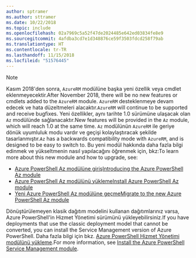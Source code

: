 ```yaml
---
author: sptramer
ms.author: sttramer
ms.date: 10/22/2018
ms.topic: include
ms.openlocfilehash: 02a7969c5a52f47de2024485e642ed03834fe8e9
ms.sourcegitcommit: 4afdba3cd7e1d348876ce59f3503fdcd258f79ab
ms.translationtype: HT
ms.contentlocale: tr-TR
ms.lasthandoff: 11/15/2018
ms.locfileid: "51576445"
---
```

> [!NOTE]
> 
> <span data-ttu-id="19685-101">Kasım 2018'den sonra, `AzureRM` modülüne başka yeni özellik veya cmdlet eklenmeyecektir.</span><span class="sxs-lookup"><span data-stu-id="19685-101">After November 2018, there will be no new features or cmdlets added to the `AzureRM` module.</span></span> <span data-ttu-id="19685-102">`AzureRM` desteklenmeye devam edecek ve hata düzeltmeleri alacaktır.</span><span class="sxs-lookup"><span data-stu-id="19685-102">`AzureRM` will continue to be supported and receive bugfixes.</span></span> <span data-ttu-id="19685-103">Yeni özellikler, aynı tarihte 1.0 sürümüne ulaşacak olan `Az` modülünde sağlanacaktır.</span><span class="sxs-lookup"><span data-stu-id="19685-103">New features will be provided in the `Az` module, which will reach 1.0 at the same time.</span></span> <span data-ttu-id="19685-104">`Az` modülünün `AzureRM` ile geriye dönük uyumluluk modu vardır ve geçişi kolaylaştıracak şekilde tasarlanmıştır.</span><span class="sxs-lookup"><span data-stu-id="19685-104">`Az` has a backwards compatibility mode with `AzureRM`, and is designed to be easy to switch to.</span></span> <span data-ttu-id="19685-105">Bu yeni modül hakkında daha fazla bilgi edinmek ve yükseltmenin nasıl yapılacağını öğrenmek için, bkz:</span><span class="sxs-lookup"><span data-stu-id="19685-105">To learn more about this new module and how to upgrade, see:</span></span>
>
> * [<span data-ttu-id="19685-106">Azure PowerShell Az modülüne giriş</span><span class="sxs-lookup"><span data-stu-id="19685-106">Introducing the Azure PowerShell Az module</span></span>](/powershell/azure/new-azureps-module-az)
> * [<span data-ttu-id="19685-107">Azure PowerShell Az modülünü yükleme</span><span class="sxs-lookup"><span data-stu-id="19685-107">Install Azure PowerShell Az module</span></span>](/powershell/azure/install-az-ps)
> * [<span data-ttu-id="19685-108">Yeni Azure PowerShell Az modülüne geçme</span><span class="sxs-lookup"><span data-stu-id="19685-108">Migrate to the new Azure PowerShell Az module</span></span>](/powershell/azure/migrate-from-azurerm-to-az)
>
> <span data-ttu-id="19685-109">Dönüştürülemeyen klasik dağıtım modelini kullanan dağıtımlarınız varsa, Azure PowerShell'in Hizmet Yönetimi sürümünü yükleyebilirsiniz.</span><span class="sxs-lookup"><span data-stu-id="19685-109">If you have deployments that use the classic deployment model that cannot be converted, you can install the Service Management version of Azure PowerShell.</span></span> <span data-ttu-id="19685-110">Daha fazla bilgi için bkz. [Azure PowerShell Hizmet Yönetimi modülünü yükleme](/powershell/azure/servicemanagement/install-azure-ps).</span><span class="sxs-lookup"><span data-stu-id="19685-110">For more information, see [Install the Azure PowerShell Service Management module](/powershell/azure/servicemanagement/install-azure-ps).</span></span>
